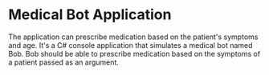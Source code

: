 # Medical Bot Application

The application can prescribe medication based on the patient's symptoms and age.
It's a C# console application that simulates a medical bot named Bob. Bob should be able to prescribe medication based on the symptoms of a patient passed as an argument.